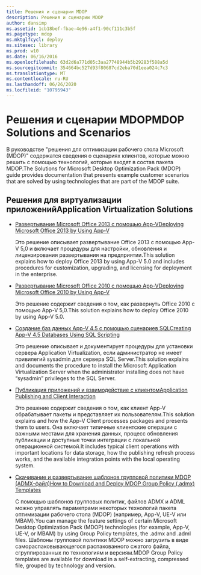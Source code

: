 ```yaml
---
title: Решения и сценарии MDOP
description: Решения и сценарии MDOP
author: dansimp
ms.assetid: 1cb18bef-fbae-4e96-a4f1-90cf111c3b5f
ms.pagetype: mdop
ms.mktglfcycl: deploy
ms.sitesec: library
ms.prod: w10
ms.date: 06/16/2016
ms.openlocfilehash: 63d2d6a771d05c3aa27748944b5b29283f588a5d
ms.sourcegitcommit: 354664bc527d93f80687cd2eba70d1eea024c7c3
ms.translationtype: MT
ms.contentlocale: ru-RU
ms.lasthandoff: 06/26/2020
ms.locfileid: "10795943"
---
```

# <span data-ttu-id="1d46f-103">Решения и сценарии MDOP</span><span class="sxs-lookup"><span data-stu-id="1d46f-103">MDOP Solutions and Scenarios</span></span>


<span data-ttu-id="1d46f-104">В руководстве "решения для оптимизации рабочего стола Microsoft (MDOP)" содержатся сведения о сценариях клиентов, которые можно решить с помощью технологий, которые входят в состав пакета MDOP.</span><span class="sxs-lookup"><span data-stu-id="1d46f-104">The Solutions for Microsoft Desktop Optimization Pack (MDOP) guide provides documentation that presents example customer scenarios that are solved by using technologies that are part of the MDOP suite.</span></span>

## <span data-ttu-id="1d46f-105">Решения для виртуализации приложений</span><span class="sxs-lookup"><span data-stu-id="1d46f-105">Application Virtualization Solutions</span></span>


-   [<span data-ttu-id="1d46f-106">Развертывание Microsoft Office 2013 с помощью App-V</span><span class="sxs-lookup"><span data-stu-id="1d46f-106">Deploying Microsoft Office 2013 by Using App-V</span></span>](../appv-v5/deploying-microsoft-office-2013-by-using-app-v.md)

    <span data-ttu-id="1d46f-107">Это решение описывает развертывание Office 2013 с помощью App-V 5,0 и включает процедуры для настройки, обновления и лицензирования развертывания на предприятии.</span><span class="sxs-lookup"><span data-stu-id="1d46f-107">This solution explains how to deploy Office 2013 by using App-V 5.0 and includes procedures for customization, upgrading, and licensing for deployment in the enterprise.</span></span>

-   [<span data-ttu-id="1d46f-108">Развертывание Microsoft Office 2010 с помощью App-V</span><span class="sxs-lookup"><span data-stu-id="1d46f-108">Deploying Microsoft Office 2010 by Using App-V</span></span>](../appv-v5/deploying-microsoft-office-2010-by-using-app-v.md)

    <span data-ttu-id="1d46f-109">Это решение содержит сведения о том, как развернуть Office 2010 с помощью App-V 5,0.</span><span class="sxs-lookup"><span data-stu-id="1d46f-109">This solution explains how to deploy Office 2010 by using App-V 5.0.</span></span>

-   [<span data-ttu-id="1d46f-110">Создание баз данных App-V 4.5 с помощью сценариев SQL</span><span class="sxs-lookup"><span data-stu-id="1d46f-110">Creating App-V 4.5 Databases Using SQL Scripting</span></span>](creating-app-v-45-databases-using-sql-scripting.md)

    <span data-ttu-id="1d46f-111">Это решение описывает и документирует процедуры для установки сервера Application Virtualization, если администратор не имеет привилегий sysadmin для сервера SQL Server.</span><span class="sxs-lookup"><span data-stu-id="1d46f-111">This solution explains and documents the procedure to install the Microsoft Application Virtualization Server when the administrator installing does not have “sysadmin” privileges to the SQL Server.</span></span>

-   [<span data-ttu-id="1d46f-112">Публикация приложений и взаимодействие с клиентом</span><span class="sxs-lookup"><span data-stu-id="1d46f-112">Application Publishing and Client Interaction</span></span>](../appv-v5/application-publishing-and-client-interaction.md)

    <span data-ttu-id="1d46f-113">Это решение содержит сведения о том, как клиент App-V обрабатывает пакеты и представляет их пользователям.</span><span class="sxs-lookup"><span data-stu-id="1d46f-113">This solution explains and how the App-V Client processes packages and presents them to users.</span></span> <span data-ttu-id="1d46f-114">Она включает типичные клиентские операции с важными местами для хранения данных, процесс обновления публикации и доступные точки интеграции с локальной операционной системой.</span><span class="sxs-lookup"><span data-stu-id="1d46f-114">It includes typical client operations with important locations for data storage, how the publishing refresh process works, and the available integration points with the local operating system.</span></span>

-   [<span data-ttu-id="1d46f-115">Скачивание и развертывание шаблонов групповой политики MDOP (ADMX-файл)</span><span class="sxs-lookup"><span data-stu-id="1d46f-115">How to Download and Deploy MDOP Group Policy (.admx) Templates</span></span>](how-to-download-and-deploy-mdop-group-policy--admx--templates.md)

    <span data-ttu-id="1d46f-116">С помощью шаблонов групповых политик, файлов ADMX и ADML можно управлять параметрами некоторых технологий пакета оптимизации рабочего стола (MDOP) (например, App-V, UE-V или MBAM).</span><span class="sxs-lookup"><span data-stu-id="1d46f-116">You can manage the feature settings of certain Microsoft Desktop Optimization Pack (MDOP) technologies (for example, App-V, UE-V, or MBAM) by using Group Policy templates, the .admx and .adml files.</span></span> <span data-ttu-id="1d46f-117">Шаблоны групповой политики MDOP можно загрузить в виде самораспаковывающегося распакованного сжатого файла, сгруппированных по технологиям и версиям.</span><span class="sxs-lookup"><span data-stu-id="1d46f-117">MDOP Group Policy templates are available for download in a self-extracting, compressed file, grouped by technology and version.</span></span>

 

 






